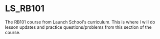 # LS_RB101

The RB101 course from Launch School's curriculum.
This is where I will do lesson updates and practice questions/problems from this section of the course.
